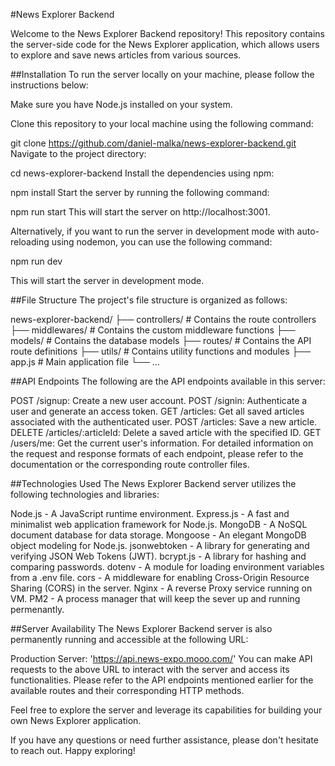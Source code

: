 #News Explorer Backend

Welcome to the News Explorer Backend repository! This repository contains the server-side code for the News Explorer application, which allows users to explore and save news articles from various sources.

##Installation
To run the server locally on your machine, please follow the instructions below:

Make sure you have Node.js installed on your system.

Clone this repository to your local machine using the following command:

git clone https://github.com/daniel-malka/news-explorer-backend.git
Navigate to the project directory:

cd news-explorer-backend
Install the dependencies using npm:

npm install
Start the server by running the following command:

npm run start
This will start the server on http://localhost:3001.

Alternatively, if you want to run the server in development mode with auto-reloading using nodemon, you can use the following command:

npm run dev

This will start the server in development mode.

##File Structure
The project's file structure is organized as follows:

news-explorer-backend/
├── controllers/ # Contains the route controllers
├── middlewares/ # Contains the custom middleware functions
├── models/ # Contains the database models
├── routes/ # Contains the API route definitions
├── utils/ # Contains utility functions and modules
├── app.js # Main application file
└── ...

##API Endpoints
The following are the API endpoints available in this server:

POST /signup: Create a new user account.
POST /signin: Authenticate a user and generate an access token.
GET /articles: Get all saved articles associated with the authenticated user.
POST /articles: Save a new article.
DELETE /articles/:articleId: Delete a saved article with the specified ID.
GET /users/me: Get the current user's information.
For detailed information on the request and response formats of each endpoint, please refer to the documentation or the corresponding route controller files.

##Technologies Used
The News Explorer Backend server utilizes the following technologies and libraries:

Node.js - A JavaScript runtime environment.
Express.js - A fast and minimalist web application framework for Node.js.
MongoDB - A NoSQL document database for data storage.
Mongoose - An elegant MongoDB object modeling for Node.js.
jsonwebtoken - A library for generating and verifying JSON Web Tokens (JWT).
bcrypt.js - A library for hashing and comparing passwords.
dotenv - A module for loading environment variables from a .env file.
cors - A middleware for enabling Cross-Origin Resource Sharing (CORS) in the server.
Nginx - A reverse Proxy service running on VM.
PM2 - A process manager that will keep the sever up and running permenantly.

##Server Availability
The News Explorer Backend server is also permanently running and accessible at the following URL:

Production Server: 'https://api.news-expo.mooo.com/'
You can make API requests to the above URL to interact with the server and access its functionalities. Please refer to the API endpoints mentioned earlier for the available routes and their corresponding HTTP methods.

Feel free to explore the server and leverage its capabilities for building your own News Explorer application.

If you have any questions or need further assistance, please don't hesitate to reach out. Happy exploring!
